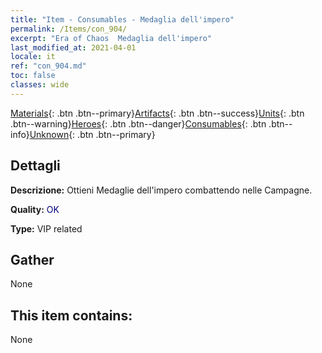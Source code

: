 ```yaml
---
title: "Item - Consumables - Medaglia dell'impero"
permalink: /Items/con_904/
excerpt: "Era of Chaos  Medaglia dell'impero"
last_modified_at: 2021-04-01
locale: it
ref: "con_904.md"
toc: false
classes: wide
---
```

 [Materials](/it/Items/){: .btn .btn--primary}[Artifacts](/it/Items/Artifacts/){: .btn .btn--success}[Units](/it/Items/Units/){: .btn .btn--warning}[Heroes](/it/Items/Heroes/){: .btn .btn--danger}[Consumables](/it/Items/Consumables/){: .btn .btn--info}[Unknown](/it/Items/Unknown/){: .btn .btn--primary}

## Dettagli
 **Descrizione:** Ottieni Medaglie dell'impero combattendo nelle Campagne.

 **Quality:** <span style="color: #000080">OK</span>

 **Type:** VIP related

## Gather

  None

## This item contains:

  None

